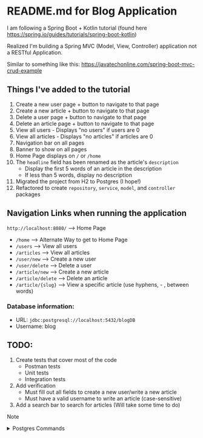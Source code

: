 # README.md for Blog Application

I am following a Spring Boot + Kotlin tutorial (found here https://spring.io/guides/tutorials/spring-boot-kotlin)

Realized I'm building a Spring MVC (Model, View, Controller) application not a RESTful Application.

Similar to something like this: https://javatechonline.com/spring-boot-mvc-crud-example

## Things I've added to the tutorial

1. Create a new user page + button to navigate to that page
2. Create a new article + button to navigate to that page
3. Delete a user page + button to navigate to that page
4. Delete an article page + button to navigate to that page
5. View all users - Displays "no users" if users are 0
6. View all articles - Displays "no articles" if articles are 0
7. Navigation bar on all pages
8. Banner to show on all pages
9. Home Page displays on `/` or `/home`
10. The `headline` field has been renamed as the article's `description`
    - Display the first 5 words of an article in the description
    - If less than 5 words, display no description
11. Migrated the project from H2 to Postgres (I hope!)
12. Refactored to create `repository`, `service`, `model`, and `controller` packages

## Navigation Links when running the application

`http://localhost:8080/` --> Home Page


- `/home` --> Alternate Way to get to Home Page
- `/users` --> View all users
- `/articles` --> View all articles
- `/user/new` --> Create a new user
- `/user/delete` --> Delete a user
- `/article/new` --> Create a new article
- `/article/delete` --> Delete an article
- `/article/{slug}` --> View a specific article (use hyphens, - , between words)

### Database information: 

- URL: `jdbc:postgresql://localhost:5432/blogDB`
- Username: blog

## TODO:

1. Create tests that cover most of the code
   - Postman tests
   - Unit tests
   - Integration tests
2. Add verification
   - Must fill out all fields to create a new user/write a new article
   - Must have a valid username to write an article (case-sensitive)
3. Add a search bar to search for articles (Will take some time to do)

> [!NOTE]
>
> <details>
> <summary>Postgres Commands</summary>
>
> `brew instsall postgresql` --> install Postgresql using Brew
>
> `createuser --interactive` --> create a new user
>
> `createdb blogdb` --> create a new database
>
> `psql -d blogdb` --> connect to the database
>
> `psql -U blog -d blogDB -f src/main/resources/blog.sql` --> run the schema.sql file
>
> `\d [table name]` --> show specific table
>
> `\dt` --> show all tables
>
> `\q` --> quit the database
>
> `\l` --> list all databases
>
> </details>

